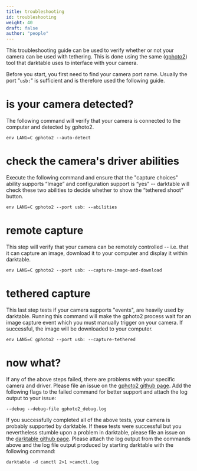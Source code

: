 ```yaml
---
title: troubleshooting
id: troubleshooting
weight: 40
draft: false
author: "people"
---
```


This troubleshooting guide can be used to verify whether or not your camera can be used with tethering. This is done using the same ([gphoto2](https://github.com/gphoto/gphoto2)) tool that darktable uses to interface with your camera.

Before you start, you first need to find your camera port name. Usually the port "`usb:`" is sufficient and is therefore used the following guide.

# is your camera detected?

The following command will verify that your camera is connected to the computer and detected by gphoto2. 

```
env LANG=C gphoto2 --auto-detect
```

# check the camera's driver abilities

Execute the following command and ensure that the "capture choices" ability supports “Image” and configuration support is “yes” -- darktable will check these two abilities to decide whether to show the “tethered shoot” button.

```
env LANG=C gphoto2 --port usb: --abilities
```

# remote capture

This step will verify that your camera can be remotely controlled -- i.e. that it can capture an image, download it to your computer and display it within darktable.

```
env LANG=C gphoto2 --port usb: --capture-image-and-download
```

# tethered capture

This last step tests if your camera supports "events", are heavily used by darktable. Running this command will make the gphoto2 process wait for an image capture event which you must manually trigger on your camera. If successful, the image will be downloaded to your computer.

```
env LANG=C gphoto2 --port usb: --capture-tethered
```

# now what?

If any of the above steps failed, there are problems with your specific camera and driver. Please file an issue on the [gphoto2 github page](https://github.com/gphoto/gphoto2/issues). Add the following flags to the failed command for better support and attach the log output to your issue:

```
--debug --debug-file gphoto2_debug.log
```

If you successfully completed all of the above tests, your camera is probably supported by darktable. If these tests were successful but you nevertheless stumble upon a problem in darktable, please file an issue on the [darktable github page](https://github.com/darktable-org/darktable/issues). Please attach the log output from the commands above and the log file output produced by starting darktable with the following command:

```
darktable -d camctl 2>1 >camctl.log
```

